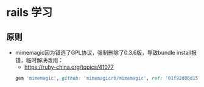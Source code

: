 # rails 学习

## 原则

* mimemagic因为错选了GPL协议，强制删除了0.3.6版，导致bundle install报错，临时解决改用：
  * https://ruby-china.org/topics/41077
  ```ruby
  gem 'mimemagic', github: 'mimemagicrb/mimemagic', ref: '01f92d86d15d85cfd0f20dabd025dcbd36a8a60f'
  ```

